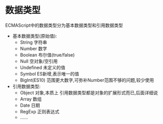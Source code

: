 # 数据类型

ECMAScript中的数据类型分为基本数据类型和引用数据类型
 - 基本数据类型(原始值):
   - String       字符串
   - Number       数字
   - Boolean      布尔值(true/false)
   - Null         空对象/空引用
   - Undefined    未定义的值 
   - Symbol       ES新增,表示唯一的值
   - BigInt(ES10) 范围更大数字,可弥补Number范围不够的问题,较少使用
 - 引用数据类型:
   - Object   对象,本质上 引用数据类型都是对象的扩展形式而已,后面详细说
   - Array    数组
   - Date     日期
   - RegExp   正则表达式
   - ......